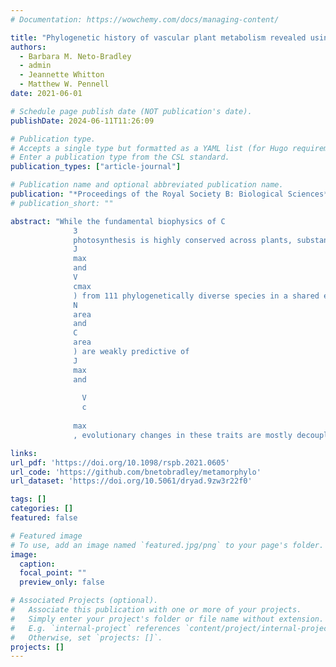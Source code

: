 ```yaml
---
# Documentation: https://wowchemy.com/docs/managing-content/

title: "Phylogenetic history of vascular plant metabolism revealed using a macroevolutionary common garden"
authors: 
  - Barbara M. Neto-Bradley
  - admin
  - Jeannette Whitton
  - Matthew W. Pennell
date: 2021-06-01

# Schedule page publish date (NOT publication's date).
publishDate: 2024-06-11T11:26:09

# Publication type.
# Accepts a single type but formatted as a YAML list (for Hugo requirements).
# Enter a publication type from the CSL standard.
publication_types: ["article-journal"]

# Publication name and optional abbreviated publication name.
publication: "*Proceedings of the Royal Society B: Biological Sciences*"
# publication_short: ""

abstract: "While the fundamental biophysics of C
              3
              photosynthesis is highly conserved across plants, substantial leaf structural and enzymatic variation translates into variability in rates of carbon assimilation. Although this variation is well documented, it remains poorly understood how photosynthetic rates evolve, and whether macroevolutionary changes are related to the evolution of leaf morphology and biochemistry. A substantial challenge in large-scale comparative studies is disentangling evolutionary adaptation from environmental acclimation. We overcome this by using a ‘macroevolutionary common garden’ approach in which we measured metabolic traits (
              J
              max
              and
              V
              cmax
              ) from 111 phylogenetically diverse species in a shared environment. We find substantial phylogenetic signal in these traits at moderate phylogenetic timescales, but this signal dissipates quickly at deeper scales. Morphological traits exhibit phylogenetic signal over much deeper timescales, suggesting that these are less evolutionarily constrained than metabolic traits. Furthermore, while morphological and biochemical traits (LMA,
              N
              area
              and
              C
              area
              ) are weakly predictive of
              J
              max
              and
              
                V
                c
              
              max
              , evolutionary changes in these traits are mostly decoupled from changes in metabolic traits. This lack of tight evolutionary coupling implies that it may be incorrect to use changes in these functional traits in response to global change to infer that photosynthetic strategy is also evolving."

links:
url_pdf: 'https://doi.org/10.1098/rspb.2021.0605'
url_code: 'https://github.com/bnetobradley/metamorphylo'
url_dataset: 'https://doi.org/10.5061/dryad.9zw3r22f0'

tags: []
categories: []
featured: false

# Featured image
# To use, add an image named `featured.jpg/png` to your page's folder. 
image:
  caption: 
  focal_point: ""
  preview_only: false

# Associated Projects (optional).
#   Associate this publication with one or more of your projects.
#   Simply enter your project's folder or file name without extension.
#   E.g. `internal-project` references `content/project/internal-project/index.md`.
#   Otherwise, set `projects: []`.
projects: []
---
```

